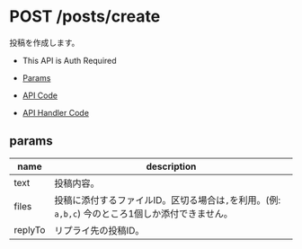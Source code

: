 # POST /posts/create

投稿を作成します。

- This API is Auth Required

- [Params](#params)
- [API Code](/src/endpoints/posts/create.js)
- [API Handler Code](/src/handlers/web/posts/create.js)

## params


name|description
---|---
text|投稿内容。
files|投稿に添付するファイルID。区切る場合は`,`を利用。(例: `a,b,c`) 今のところ1個しか添付できません。
replyTo|リプライ先の投稿ID。

